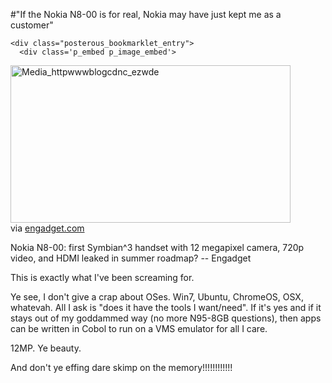 #"If the Nokia N8-00 is for real, Nokia may have just kept me as a customer"


    <div class="posterous_bookmarklet_entry">
      <div class='p_embed p_image_embed'>
<img alt="Media_httpwwwblogcdnc_ezwde" height="252" src="http://getfile0.posterous.com/getfile/files.posterous.com/conoroneill/EAprijifFlwiEfJmfChoeieBHxthEckkzqBoImojlBAgeupaehAmwzcEGwHh/media_httpwwwblogcdnc_ezwDE.jpg.scaled500.jpg" width="448" />
</div>
<div class="posterous_quote_citation">via <a href="http://www.engadget.com/2010/02/11/nokia-n8-00-first-symbian-3-handset-with-12-megapixel-camera-7/">engadget.com</a></div>
    <p>Nokia N8-00: first Symbian^3 handset with 12 megapixel camera, 720p video, and HDMI leaked in summer roadmap? -- Engadget
</p><p>This is exactly what I've been screaming for. 
</p><p>Ye see, I don't give a crap about OSes. Win7, Ubuntu, ChromeOS, OSX, whatevah. All I ask is "does it have the tools I want/need". If it's yes and if it stays out of my goddammed way (no more N95-8GB questions), then apps can be written in Cobol to run on a VMS emulator for all I care.
</p><p>12MP. Ye beauty.
</p><p>And don't ye effing dare skimp on the memory!!!!!!!!!!!!</p></div>
  
